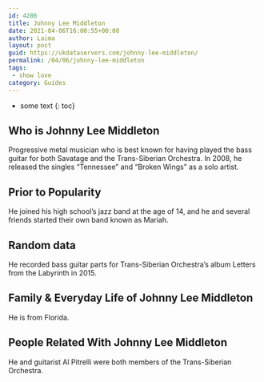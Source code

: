 ```yaml
---
id: 4286
title: Johnny Lee Middleton
date: 2021-04-06T16:00:55+00:00
author: Laima
layout: post
guid: https://ukdataservers.com/johnny-lee-middleton/
permalink: /04/06/johnny-lee-middleton
tags:
 - show love
category: Guides
---
```


* some text
{: toc}


## Who is Johnny Lee Middleton
                  
                  
                  
Progressive metal musician who is best known for having played the bass guitar for both Savatage and the Trans-Siberian Orchestra. In 2008, he released the singles &#8220;Tennessee&#8221; and &#8220;Broken Wings&#8221; as a solo artist.
                  
              
            
              
            
                
                
                
## Prior to Popularity
                  
                  
                  
He joined his high school&#8217;s jazz band at the age of 14, and he and several friends started their own band known as Mariah.
                  
              
            
              
            
                
                
                
## Random data
                  
                  
                  
He recorded bass guitar parts for Trans-Siberian Orchestra&#8217;s album Letters from the Labyrinth in 2015. 
                  
              
            
              
            
                
                
                
## Family & Everyday Life of Johnny Lee Middleton
                  
                  
                  
He is from Florida.
                  
              
            
              
            
                
                
                
## People Related With Johnny Lee Middleton
                  
                  
                  
He and guitarist Al Pitrelli were both members of the Trans-Siberian Orchestra.
                  
              
            
              
            
                
              
            
              
              
            
            
              
            
          
          
          